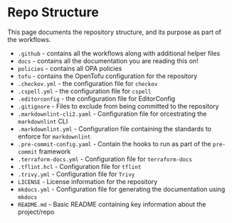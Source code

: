 # Repo Structure

This page documents the repository structure, and its purpose as part of the workflows.

- `.github` - contains all the workflows along with additional helper files
- `docs` - contains all the documentation you are reading this on!
- `policies` - contains all OPA policies
- `tofu` - contains the OpenTofu configuration for the repository
- `.checkov.yml` - the configuration file for `checkov`
- `.cspell.yml` - the configuration file for `cspell`
- `.editorconfig` - the configuration file for EditorConfig
- `.gitignore` - Files to exclude from being committed to the repository
- `.markdownlint-cli2.yaml` - Configuration file for orcestrating the `markdownlint` CLI
- `.markdownlint.yml` - Configuration file containing the standards to enforce for `markdownlint`
- `.pre-commit-config.yaml` - Contain the hooks to run as part of the `pre-commit` framework
- `.terraform-docs.yml` - Configuration file for `terraform-docs`
- `.tflint.hcl` - Configuration file for `tflint`
- `.trivy.yml` - Configuration file for `Trivy`
- `LICENSE` - License information for the repository
- `mkdocs.yml` - Configuration file for generating the documentation using `mkdocs`
- `README.md` - Basic README containing key information about the project/repo
